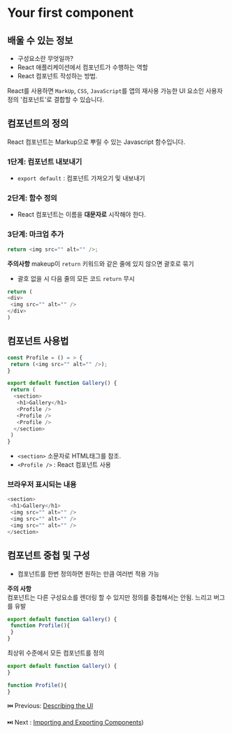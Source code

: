 # Your first component

## 배울 수 있는 정보

- 구성요소란 무엇일까?
- React 애플리케이션에서 컴포넌트가 수행하는 역할
- React 컴포넌트 작성하는 방법.

React를 사용하면 `MarkUp`, `CSS`, `JavaScript`를 앱의 재사용 가능한 UI 요소인 사용자 정의 '컴포넌트'로 결합할 수 있습니다.

## 컴포넌트의 정의

React 컴포넌트는 Markup으로 뿌릴 수 있는 Javascript 함수입니다.

### 1단계: 컴포넌트 내보내기

- `export default` : 컴포넌트 가져오기 및 내보내기

### 2단계: 함수 정의

- React 컴포넌트는 이름을 **대문자로** 시작해야 한다.

### 3단계: 마크업 추가

```javascript
return <img src="" alt="" />;
```

**주의사항**
makeup이 `return` 키워드와 같은 줄에 있지 않으면 괄호로 묶기

- 괄호 없을 시 다음 줄의 모든 코드 `return` 무시

```javascript
return (
<div>
 <img src="" alt="" />
</div>
)
```

## 컴포넌트 사용법

```javascript
const Profile = () = > {
 return (<img src="" alt="" />);
}

export default function Gallery() {
 return (
  <section>
   <h1>Gallery</h1>
   <Profile />
   <Profile />
   <Profile />
  </section>
 )
} 
```

- `<section>` 소문자로 HTML태그를 참조.
- `<Profile />` : React 컴포넌트 사용

### 브라우저 표시되는 내용

```javascript
<section>
 <h1>Gallery</h1>
 <img src="" alt="" />
 <img src="" alt="" />
 <img src="" alt="" />
</section>
```

## 컴포넌트 중첩 및 구성

- 컴포넌트를 한번 정의하면 원하는 만큼 여러번 적용 가능

**주의 사항**  
컴포넌트는 다른 구성요소를 렌더링 할 수 있지만 정의를 중첩해서는 안됨. 느리고 버그를 유발

```javascript
export default function Gallery() {
 function Profile(){
 }
}
```

최상위 수준에서 모든 컴포넌트를 정의

```javascript
export default function Gallery() {
}

function Profile(){
}
```

⏮️ Previous: [Describing the UI](./004-%EB%A6%AC%EC%95%A1%ED%8A%B8%20Describing%20the%20UI.md)

⏭️ Next : [Importing and Exporting Components](./006-%EB%A6%AC%EC%95%A1%ED%8A%B8%20Importing%20and%20exporting%20components.md))

